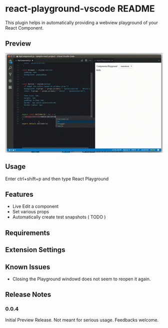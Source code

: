 # react-playground-vscode README

This plugin helps in automatically providing a webview playground of your React Component.

## Preview

![Preview](preview.gif)

## Usage

Enter ctrl+shift+p and then type React Playground

## Features

* Live Edit a component
* Set various props
* Automatically create test snapshots ( TODO )


## Requirements



## Extension Settings


## Known Issues

* Closing the Playground windowd does not seem to reopen it again.

## Release Notes


### 0.0.4

Initial Preview Release. Not meant for serious usage. Feedbacks welcome.

